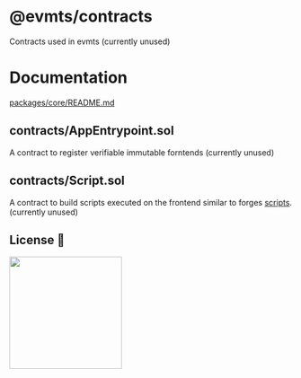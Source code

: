 # @evmts/contracts

Contracts used in evmts (currently unused)

# Documentation

[packages/core/README.md](https://github.com/evmts/evmts-monorepo/tree/main/packages/core)

## contracts/AppEntrypoint.sol

A contract to register verifiable immutable forntends (currently unused)

## contracts/Script.sol

A contract to build scripts executed on the frontend similar to forges [scripts](https://book.getfoundry.sh/tutorials/solidity-scripting). (currently unused)

## License 📄

<a href="./LICENSE"><img src="https://user-images.githubusercontent.com/35039927/231030761-66f5ce58-a4e9-4695-b1fe-255b1bceac92.png" width="200" /></a>
